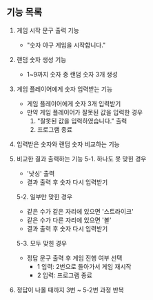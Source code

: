 ## 기능 목록 
1. 게임 시작 문구 출력 기능 
    * "숫자 야구 게임을 시작합니다."
2. 랜덤 숫자 생성 기능 
    * 1~9까지 숫자 중 랜덤 숫자 3개 생성 
3. 게임 플레이어에게 숫자 입력받는 기능 
    * 게임 플레이어에게 숫자 3개 입력받기 
    * 만약 게임 플레이어가 잘못된 값을 입력한 경우 
      1. "잘못된 값을 입력하였습니다." 출력 
      2. 프로그램 종료 
4. 입력받은 숫자와 랜덤 숫자 비교하는 기능 
5. 비교한 결과 출력하는 기능
    5-1. 하나도 못 맞힌 경우 
    * '낫싱' 출력 
    * 결과 출력 후 숫자 다시 입력받기 
  
    5-2. 일부만 맞힌 경우 
    * 같은 수가 같은 자리에 있으면 '스트라이크' 
    * 같은 수가 다른 자리에 있으면 '볼' 
    * 결과 출력 후 숫자 다시 입력받기 
    
    5-3. 모두 맞힌 경우 
    * 정답 문구 출력 후 게임 진행 여부 선택 
      * 1 입력: 2번으로 돌아가서 게임 재시작 
      * 2 입력: 프로그램 종료
6. 정답이 나올 때까지 3번 ~ 5-2번 과정 반복 
